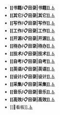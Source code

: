 - **[[书籍/📋目录|书籍]]**_[♿](./书籍/📋目录.md)
- **[[其它/📋目录|其它]]**_[♿](./其它/📋目录.md)
- **[[写作/📋目录|写作]]**_[♿](./写作/📋目录.md)
- **[[工作/📋目录|工作]]**_[♿](./工作/📋目录.md)
- **[[开源/📋目录|开源]]**_[♿](./开源/📋目录.md)
- **[[待办/📋目录|待办]]**_[♿](./待办/📋目录.md)
- **[[技术/📋目录|技术]]**_[♿](./技术/📋目录.md)
- **[[自考/📋目录|自考]]**_[♿](./自考/📋目录.md)
- **[[英语/📋目录|英语]]**_[♿](./英语/📋目录.md)
- **[[设计/📋目录|设计]]**_[♿](./设计/📋目录.md)
- **[[采集/📋目录|采集]]**_[♿](./采集/📋目录.md)
- **[[音乐/📋目录|音乐]]**_[♿](./音乐/📋目录.md)
- **[[高效/📋目录|高效]]**_[♿](./高效/📋目录.md)
- [[🔲看板]]_[♿](./🔲看板.md)
